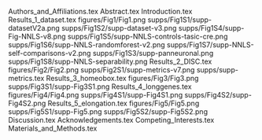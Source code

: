 Authors_and_Affiliations.tex
Abstract.tex
Introduction.tex
Results_1_dataset.tex
figures/Fig1/Fig1.png
supps/Fig1S1/supp-datasetV2a.png
supps/Fig1S2/supp-dataset-v3.png
supps/Fig1S4/supp-Fig-NNLS-v8.png
supps/Fig1S5/supp-NNLS-controls-tasic-cre.png
supps/Fig1S6/supp-NNLS-randomforest-v2.png
supps/Fig1S7/supp-NNLS-self-comparisons-v2.png
supps/Fig1S3/supp-panneuronal.png
supps/Fig1S8/supp-NNLS-separability.png
Results_2_DISC.tex
figures/Fig2/Fig2.png
supps/Fig2S1/supp-metrics-v7.png
supps/supp-metrics.tex
Results_3_homeobox.tex
figures/Fig3/Fig3.png
supps/Fig3S1/supp-Fig3S1.png
Results_4_longgenes.tex
figures/Fig4/Fig4.png
supps/Fig4S1/supp-Fig4S1.png
supps/Fig4S2/supp-Fig4S2.png
Results_5_elongation.tex
figures/Fig5/Fig5.png
supps/Fig5S1/supp-Fig5.png
supps/Fig5S2/supp-Fig5S2.png
Discussion.tex
Acknowledgements.tex
Competing_Interests.tex
Materials_and_Methods.tex

